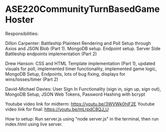 # ASE220CommunityTurnBasedGameHoster
Responsibilities:

Dillon Carpenter: Battleship Plaintext Rendering and Poll Setup through Axios and JSON Blob (Part 1). MongoDB setup. Endpoint setup. Server Side Battleship endpoints implementation (Part 2)

Drew Hanson: CSS and HTML Template implementation (Part 1), updated visuals for poll, implemented timer functionality, implemented game logic, MongoDB Setup, Endpoints, lots of bug fixing, displays for wins/losses/timer (Part 2)

David-Michael Davies: User Sign In Functionality (sign in, sign up, sign out), MongoDB Setup, JSON Web Tokens, Password Hashing with bcrypt

Youtube video link for midterm: https://youtu.be/3WVWk0hiF2E
Youtube video link for final: https://youtu.be/mLrpdC8QJ_U

How to setup: Run server.js using "node server.js" in the terminal, then run index.html using live server.
